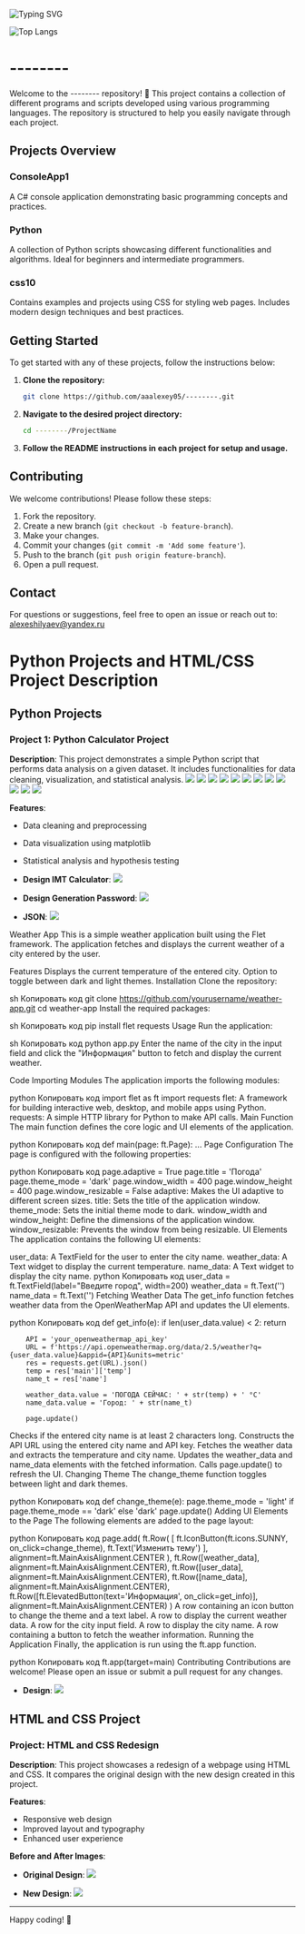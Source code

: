 ![Typing SVG](https://readme-typing-svg.herokuapp.com?color=%2336BCF7&lines=Welcome+to+my+git+page.)

![Top Langs](https://github-readme-stats.vercel.app/api/top-langs/?username=aaalexey05&layout=compact)

# --------

Welcome to the -------- repository! 🎉 This project contains a collection of different programs and scripts developed using various programming languages. The repository is structured to help you easily navigate through each project.

## Projects Overview

### ConsoleApp1
A C# console application demonstrating basic programming concepts and practices.

### Python
A collection of Python scripts showcasing different functionalities and algorithms. Ideal for beginners and intermediate programmers.

### css10
Contains examples and projects using CSS for styling web pages. Includes modern design techniques and best practices.

## Getting Started

To get started with any of these projects, follow the instructions below:

1. **Clone the repository:**
    ```bash
    git clone https://github.com/aaalexey05/--------.git
    ```
2. **Navigate to the desired project directory:**
    ```bash
    cd --------/ProjectName
    ```
3. **Follow the README instructions in each project for setup and usage.**

## Contributing

We welcome contributions! Please follow these steps:

1. Fork the repository.
2. Create a new branch (`git checkout -b feature-branch`).
3. Make your changes.
4. Commit your changes (`git commit -m 'Add some feature'`).
5. Push to the branch (`git push origin feature-branch`).
6. Open a pull request.

## Contact

For questions or suggestions, feel free to open an issue or reach out to: alexeshilyaev@yandex.ru

# Python Projects and HTML/CSS Project Description

## Python Projects

### Project 1: Python Calculator Project
**Description**: This project demonstrates a simple Python script that performs data analysis on a given dataset. It includes functionalities for data cleaning, visualization, and statistical analysis.
![](https://github.com/aaalexey05/--------/blob/main/file/image7.png)
![](https://github.com/aaalexey05/--------/blob/main/file/image8.png)
![](https://github.com/aaalexey05/--------/blob/main/file/image9.png)
![](https://github.com/aaalexey05/--------/blob/main/file/image10.png)
![](https://github.com/aaalexey05/--------/blob/main/file/image11.png)
![](https://github.com/aaalexey05/--------/blob/main/file/image12.png)
![](https://github.com/aaalexey05/--------/blob/main/file/image13.png)
![](https://github.com/aaalexey05/--------/blob/main/file/image14.png)
![](https://github.com/aaalexey05/--------/blob/main/file/image15.png)
![](https://github.com/aaalexey05/--------/blob/main/file/image16.png)
![](https://github.com/aaalexey05/--------/blob/main/file/image17.png)
![](https://github.com/aaalexey05/--------/blob/main/file/image18.png)


**Features**:
- Data cleaning and preprocessing
- Data visualization using matplotlib
- Statistical analysis and hypothesis testing
  
- **Design IMT Calculator**:
![](https://github.com/aaalexey05/--------/blob/main/file/image4.png)

- **Design Generation Password**:
![](https://github.com/aaalexey05/--------/blob/main/file/image5.png)
  
- **JSON**:
![](https://github.com/aaalexey05/--------/blob/main/file/image6.png)     

Weather App
This is a simple weather application built using the Flet framework. The application fetches and displays the current weather of a city entered by the user.

Features
Displays the current temperature of the entered city.
Option to toggle between dark and light themes.
Installation
Clone the repository:

sh
Копировать код
git clone https://github.com/yourusername/weather-app.git
cd weather-app
Install the required packages:

sh
Копировать код
pip install flet requests
Usage
Run the application:

sh
Копировать код
python app.py
Enter the name of the city in the input field and click the "Информация" button to fetch and display the current weather.

Code
Importing Modules
The application imports the following modules:

python
Копировать код
import flet as ft
import requests
flet: A framework for building interactive web, desktop, and mobile apps using Python.
requests: A simple HTTP library for Python to make API calls.
Main Function
The main function defines the core logic and UI elements of the application.

python
Копировать код
def main(page: ft.Page):
    ...
Page Configuration
The page is configured with the following properties:

python
Копировать код
    page.adaptive = True
    page.title = 'Погода'
    page.theme_mode = 'dark'
    page.window_width = 400
    page.window_height = 400
    page.window_resizable = False
adaptive: Makes the UI adaptive to different screen sizes.
title: Sets the title of the application window.
theme_mode: Sets the initial theme mode to dark.
window_width and window_height: Define the dimensions of the application window.
window_resizable: Prevents the window from being resizable.
UI Elements
The application contains the following UI elements:

user_data: A TextField for the user to enter the city name.
weather_data: A Text widget to display the current temperature.
name_data: A Text widget to display the city name.
python
Копировать код
    user_data = ft.TextField(label="Введите город", width=200)
    weather_data = ft.Text('')
    name_data = ft.Text('')
Fetching Weather Data
The get_info function fetches weather data from the OpenWeatherMap API and updates the UI elements.

python
Копировать код
    def get_info(e):
        if len(user_data.value) < 2:
            return

        API = 'your_openweathermap_api_key'
        URL = f'https://api.openweathermap.org/data/2.5/weather?q={user_data.value}&appid={API}&units=metric'
        res = requests.get(URL).json()
        temp = res['main']['temp']
        name_t = res['name']

        weather_data.value = 'ПОГОДА СЕЙЧАС: ' + str(temp) + ' °C'
        name_data.value = 'Город: ' + str(name_t)
        
        page.update()
Checks if the entered city name is at least 2 characters long.
Constructs the API URL using the entered city name and API key.
Fetches the weather data and extracts the temperature and city name.
Updates the weather_data and name_data elements with the fetched information.
Calls page.update() to refresh the UI.
Changing Theme
The change_theme function toggles between light and dark themes.

python
Копировать код
    def change_theme(e):
        page.theme_mode = 'light' if page.theme_mode == 'dark' else 'dark'
        page.update()
Adding UI Elements to the Page
The following elements are added to the page layout:

python
Копировать код
    page.add(
        ft.Row(
            [
                ft.IconButton(ft.icons.SUNNY, on_click=change_theme),
                ft.Text('Изменить тему')
            ],
            alignment=ft.MainAxisAlignment.CENTER
        ),
        ft.Row([weather_data], alignment=ft.MainAxisAlignment.CENTER),
        ft.Row([user_data], alignment=ft.MainAxisAlignment.CENTER),
        ft.Row([name_data], alignment=ft.MainAxisAlignment.CENTER),
        ft.Row([ft.ElevatedButton(text='Информация', on_click=get_info)],
               alignment=ft.MainAxisAlignment.CENTER)
    )
A row containing an icon button to change the theme and a text label.
A row to display the current weather data.
A row for the city input field.
A row to display the city name.
A row containing a button to fetch the weather information.
Running the Application
Finally, the application is run using the ft.app function.

python
Копировать код
ft.app(target=main)
Contributing
Contributions are welcome! Please open an issue or submit a pull request for any changes.
- **Design**:
![](https://github.com/aaalexey05/--------/blob/main/file/image3.png)  


## HTML and CSS Project

### Project: HTML and CSS Redesign
**Description**: This project showcases a redesign of a webpage using HTML and CSS. It compares the original design with the new design created in this project.

**Features**:
- Responsive web design
- Improved layout and typography
- Enhanced user experience

**Before and After Images**:
- **Original Design**:
![](https://github.com/aaalexey05/--------/blob/main/file/image2.png)    

- **New Design**:
![](https://github.com/aaalexey05/--------/blob/main/file/image1.png)    


---



Happy coding! 🚀
